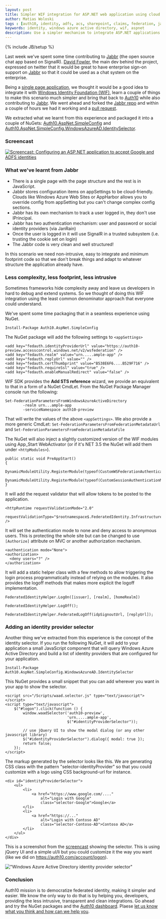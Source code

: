 ```yaml
---
layout: post
title: Simpler WIF integration for ASP.NET web application using cloud friendly appSettings
author: Matias Woloski
tags : [auth10, identity, adfs, acs, sharepoint, claims, federation, jabbr]
keywords: identity, windows azure active directory, wif, aspnet
description: Use a simpler mechanism to integrate ASP.NET applications using appSettings
---
```

{% include JB/setup %}

Last week we've spent some time contributing to [Jabbr](https://github.com/davidfowl/JabbR) (the open source chat app based on SignalR). [David Fowler](https://twitter.com/davidfowl), the main dev behind the project, expressed on twitter that it would be great to have enterprise sign-on support on [Jabbr](https://github.com/davidfowl/JabbR) so that it could be used as a chat system on the enterprise. 

Being a [single page application](http://en.wikipedia.org/wiki/Single-page_application), we thought it would be a good idea to integrate it with [Windows Identity Foundation (WIF)](http://msdn.microsoft.com/en-us/security/aa570351.aspx), learn a couple of things to make this scenario much simpler and bring that back to [Auth10](http://auth10.com) while also contributing to [Jabbr](https://github.com/davidfowl/JabbR). We went ahead and forked the [Jabbr repo](https://github.com/davidfowl/JabbR) and within a couple of hours we had it working and a [pull request](https://github.com/davidfowl/JabbR/pull/525).

We extracted what we learnt from this experience and packaged it into a couple of NuGets: [Auth10.AspNet.SimpleConfig](http://nuget.org/packages/Auth10.AspNet.SimpleConfig) and [Auth10.AspNet.SimpleConfig.WindowsAzureAD.IdentitySelector](http://nuget.org/packages/Auth10.AspNet.SimpleConfig.WindowsAzureAD.IdentitySelector). 

<!-- end preview -->

### Screencast

<a href="http://www.youtube.com/watch?v=Ev9aUmxQTCc" target="_blank" title="Screencast: Configuring an ASP.NET application to accept Google and ADFS identities"><img alt="Screencast: Configuring an ASP.NET application to accept Google and ADFS identities" src="http://puu.sh/JRHy" /></a>

### What we've learnt from Jabbr

* There is a single page with the page structure and the rest is in JavaScript.
* Jabbr stores configuration items on appSettings to be cloud-friendly. Clouds like Windows Azure Web Sites or AppHarbor allows you to override config from appSetting but you can't change complex config sections.
* Jabbr has its own mechanism to track a user logged in, they don't use IPrincipal.
* Jabbr has two authentication mechanism: user and password or social identity providers (via JanRain)
* Once the user is logged in it will use SignalR in a trusted subsystem (i.e. trusting the cookie set on login)
* The Jabbr code is very clean and well structured!

In this scenario we need non-intrusive, easy to integrate and minimum footprint code so that we don't break things and adapt to whatever structure the application already have.

### Less complexity, less footprint, less intrusive

Sometimes frameworks hide complexity away and leave us developers in hard to debug and extend systems. So we thought of doing this WIF integration using the least common denominator approach that everyone could understand.

We've spent some time packaging that in a seamless experience using NuGet.

	Install-Package Auth10.AspNet.SimpleConfig

The NuGet package will add the following settings to `<appSettings>`

	<add key="fedauth.identityProviderUrl" value="https://auth10-preview.accesscontrol.windows.net/v2/wsfederation" />
    <add key="fedauth.realm" value="urn.....ample-app" />
    <add key="fedauth.replyUrl" value="" />
    <add key="fedauth.certThumbprint" value="B538E6F6....B529F716" />
    <add key="fedauth.requireSsl" value="true" />
    <add key="fedauth.enableManualRedirect" value="false" />

WIF SDK provides the **Add STS reference** wizard, we provide an equivalent to that in a form of a NuGet CmdLet. From the NuGet Package Manager console run the following:

	Set-FederationParametersFromWindowsAzureActiveDirectory 
			-realm urn...ample-app 
			-serviceNamespace auth10-preview

That will write the values of the above `<appSettings>`. We also provide a more generic CmdLet: `Set-FederationParametersFromFederationMetadataUrl` and `Set-FederationParametersFromFederationMetadataFile`

The NuGet will also inject a slightly customized version of the WIF modules using App_Start WebActivator (or if it's NET 3.5 the NuGet will add them under `<httpModules>`).

	public static void PreAppStart()
    {
        DynamicModuleUtility.RegisterModule(typeof(CustomWSFederationAuthenticationModule));
        DynamicModuleUtility.RegisterModule(typeof(CustomSessionAuthenticationModule));
    }

It will add the request validator that will allow tokens to be posted to the application.

	<httpRuntime requestValidationMode="2.0" 
				 requestValidationType="$rootnamespace$.FederatedIdentity.Infrastructure.AllowTokenPostRequestValidator" />

It will set the authentication mode to none and deny access to anonymous users. This is protecting the whole site but can be changed to use `[Authorize]` attribute on MVC or another authorization mechanism.

    <authentication mode="None">
	<authorization>
      <deny users="?" />
    </authorization>

It will add a static helper class with a few methods to allow triggering the login process programmatically instead of relying on the modules. It also provides the logoff methods that makes more explicit the logoff implementation.

	FederatedIdentityHelper.LogOn([issuer], [realm], [homeRealm])

	FederatedIdentityHelper.LogOff();

	FederatedIdentityHelper.FederatedLogOff(idpSignoutUrl, [replyUrl]);

### Adding an identity provider selector

Another thing we've extracted from this experience is the concept of the identity selector. If you run the following NuGet, it will add to your application a small JavaScript component that will query Windows Azure Active Directory and build a list of identity providers that are configured for your application.

	Install-Package Auth10.AspNet.SimpleConfig.WindowsAzureAD.IdentitySelector

This NuGet provides a small snippet that you can add wherever you want in your app to show the selector.

	<script src="/Scripts/waad.selector.js" type="text/javascript"></script>
    <script type="text/javascript">
        $("#logon").click(function () {
            window.waadSelector('auth10-preview',
                                'urn.....ample-app',
                                $("#identityProviderSelector"));

            // use jQuery UI to show the modal dialog (or any other javascript library)
            $("#identityProviderSelector").dialog({ modal: true });
            return false;
        });
    </script>

The markup generated by the selector looks like this. We are generating CSS class with the pattern "selector-identityProvider" so that you could customize with a logo using CSS background-url for instance.

	<div id="identityProviderSelector">
		<ul>
			<li>
				<a href="https://www.google.com/...." 
					alt="Login with Google" 
					class="selector-Google">Google</a>
			</li>
			<li>
				<a href="https://..." 
					alt="Login with Contoso AD" 
					class="selector-Contoso-AD">Contoso AD</a>
			</li>
		</ul>
	</div>


This is a screenshot from the [screencast](http://www.youtube.com/watch?v=Ev9aUmxQTCc) showing the selector. This is using jQuery UI and a simple ul/li but you could customize it the way you want (like we did on <https://auth10.com/account/logon>).

!["Windows Azure Active Directory identity provider selector"](http://puu.sh/JSit)

### Conclusion

Auth10 mission is to democratize federated identity, making it simpler and easier. We know the only way to do that is by helping you, developers, providing the less intrusive, transparent and clean integrations. Go ahead and try the NuGet packages and the [Auth10 dashboard](http://auth10.com). Plaese [let us know what you think and how can we help you](http://auth10.uservoice.com).


